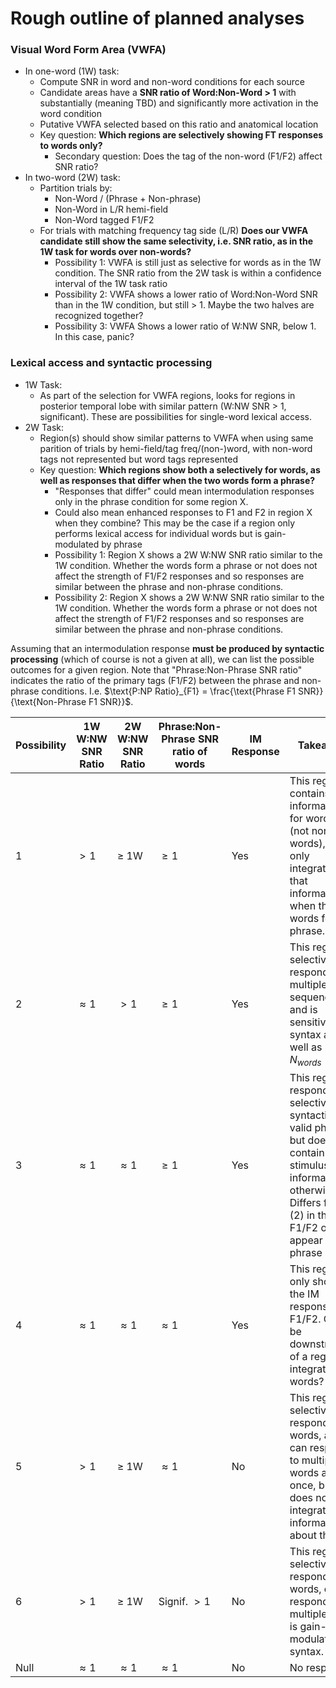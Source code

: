 # Rough outline of planned analyses

### Visual Word Form Area (VWFA)

- In one-word (1W) task:
  - Compute SNR in word and non-word conditions for each source
  - Candidate areas have a **SNR ratio of Word:Non-Word > 1** with substantially (meaning TBD) and significantly more activation in the word condition
  - Putative VWFA selected based on this ratio and anatomical location
  - Key question: **Which regions are selectively showing FT responses to words only?**
    - Secondary question: Does the tag of the non-word (F1/F2) affect SNR ratio?
- In two-word (2W) task:
  - Partition trials by:
    - Non-Word / (Phrase + Non-phrase)
    - Non-Word in L/R hemi-field
    - Non-Word tagged F1/F2
  - For trials with matching frequency tag side (L/R) **Does our VWFA candidate still show the same selectivity, i.e. SNR ratio, as in the 1W task for words over non-words?**
    - Possibility 1: VWFA is still just as selective for words as in the 1W condition. The SNR ratio from the 2W task is within a confidence interval of the 1W task ratio
    - Possibility 2: VWFA shows a lower ratio of Word:Non-Word SNR than in the 1W condition, but still > 1. Maybe the two halves are recognized together?
    - Possibility 3: VWFA Shows a lower ratio of W:NW SNR, below 1. In this case, panic?
   
### Lexical access and syntactic processing

- 1W Task:
  - As part of the selection for VWFA regions, looks for regions in posterior temporal lobe with similar pattern (W:NW SNR > 1, significant). These are possibilities for single-word lexical access.
- 2W Task:
  - Region(s) should show similar patterns to VWFA when using same parition of trials by hemi-field/tag freq/(non-)word, with non-word tags not represented but word tags represented
  - Key question: **Which regions show both a selectively for words, as well as responses that differ when the two words form a phrase?**
    - "Responses that differ" could mean intermodulation responses only in the phrase condition for some region X.
    - Could also mean enhanced responses to F1 and F2 in region X when they combine? This may be the case if a region only performs lexical access for individual words but is gain-modulated by phrase
    - Possibility 1: Region X shows a 2W W:NW SNR ratio similar to the 1W condition. Whether the words form a phrase or not does not affect the strength of F1/F2 responses and so responses are similar between the phrase and non-phrase conditions.
    - Possibility 2: Region X shows a 2W W:NW SNR ratio similar to the 1W condition. Whether the words form a phrase or not does not affect the strength of F1/F2 responses and so responses are similar between the phrase and non-phrase conditions.

Assuming that an intermodulation response **must be produced by syntactic processing** (which of course is not a given at all), we can list the possible outcomes for a given region. Note that "Phrase:Non-Phrase SNR ratio" indicates the ratio of the primary tags (F1/F2) between the phrase and non-phrase conditions. I.e. $\text{P:NP Ratio}_{F1} = \frac{\text{Phrase F1 SNR}}{\text{Non-Phrase F1 SNR}}$.

| Possibility | 1W W:NW SNR Ratio | 2W W:NW SNR Ratio | Phrase:Non-Phrase SNR ratio of words | IM Response | Takeaway                                                                                                                                                                            | Lexical Access? | Syntactic Processing? |
|-------------|-------------------|-------------------|--------------------------------------|-------------|-------------------------------------------------------------------------------------------------------------------------------------------------------------------------------------|-----------------|-----------------------|
| 1           | $>1$              | $\geq$ 1W         | $\geq 1$                             | Yes         | This region contains information for words (not non-words), but only integrates that information when the words form a phrase.                                                      | Yes or upstream | Yes or upstream       |
| 2           | $\approx 1$       | $> 1$             | $\geq 1$                             | Yes         | This region selectively responds to multiple word sequences, and is sensitive to syntax as well as $N_{words}>1$                                                                    | Upstream        | Yes or upstream       |
| 3           | $\approx 1$       | $\approx 1$       | $\geq 1$                             | Yes         | This region is responds selectively to syntactically-valid phrases, but does not contain stimulus information otherwise. Differs from (2) in that F1/F2 only appear in phrase cond. | Upstream        | Yes or upstream       |
| 4           | $\approx 1$       | $\approx 1$       | $\approx 1$                          | Yes         | This region only shows the IM response, no F1/F2. Could be downstream of a region integrating words?                                                                                | Upstream        | Upstream?             |
| 5           | $>1$              | $\geq$ 1W         | $\approx 1$                          | No          | This region selectively responds to words, and can respond to multiple words at once, but does not integrate the information about them.                                            | Yes or upstream | No                    |
| 6           | $>1$              | $\geq$ 1W         | Signif. $> 1$                        | No          | This region selectively responds to words, can respond to multiple, and is gain-modulated by syntax.                                                                                | Yes or upstream | No                    |
| Null        | $\approx 1$       | $\approx 1$       | $\approx 1$                          | No          | No response.                                                                                                                                                                        | No              | No                    |
  
